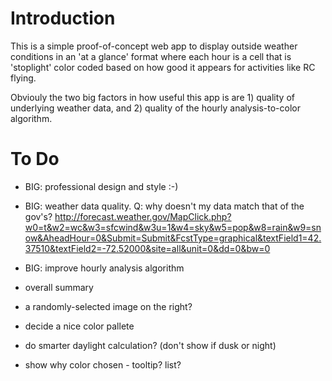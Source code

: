 # Introduction
This is a simple proof-of-concept web app to display outside weather conditions in an 'at a glance' format where each
hour is a cell that is 'stoplight' color coded based on how good it appears for activities like RC flying.

Obviouly the two big factors in how useful this app is are 1) quality of underlying weather data, and 2) quality of
the hourly analysis-to-color algorithm.


# To Do
- BIG: professional design and style :-)

- BIG: weather data quality. Q: why doesn't my data match that of the gov's?
  http://forecast.weather.gov/MapClick.php?w0=t&w2=wc&w3=sfcwind&w3u=1&w4=sky&w5=pop&w8=rain&w9=snow&AheadHour=0&Submit=Submit&FcstType=graphical&textField1=42.37510&textField2=-72.52000&site=all&unit=0&dd=0&bw=0

- BIG: improve hourly analysis algorithm

- overall summary
- a randomly-selected image on the right?
- decide a nice color pallete
- do smarter daylight calculation? (don't show if dusk or night)
- show why color chosen - tooltip? list?
